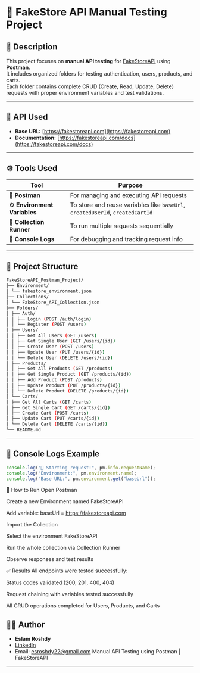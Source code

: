 # 🧪 FakeStore API Manual Testing Project

## 📌 Description
This project focuses on **manual API testing** for [FakeStoreAPI](https://fakestoreapi.com) using **Postman**.  
It includes organized folders for testing authentication, users, products, and carts.  
Each folder contains complete CRUD (Create, Read, Update, Delete) requests with proper environment variables and test validations.

---

## 🔗 API Used
- **Base URL:** [https://fakestoreapi.com](https://fakestoreapi.com)
- **Documentation:** [https://fakestoreapi.com/docs](https://fakestoreapi.com/docs)

---

## ⚙️ Tools Used
| Tool | Purpose |
|------|----------|
| 🧰 **Postman** | For managing and executing API requests |
| ⚙️ **Environment Variables** | To store and reuse variables like `baseUrl`, `createdUserId`, `createdCartId` |
| 🧪 **Collection Runner** | To run multiple requests sequentially |
| 🧾 **Console Logs** | For debugging and tracking request info |

---

## 📂 Project Structure
```bash
FakeStoreAPI_Postman_Project/
├── Environment/
│ └── fakestore_environment.json
├── Collections/
│ └── FakeStore_API_Collection.json
├── Folders/
│ ├── Auth/
│ │ ├── Login (POST /auth/login)
│ │ └── Register (POST /users)
│ ├── Users/
│ │ ├── Get All Users (GET /users)
│ │ ├── Get Single User (GET /users/{id})
│ │ ├── Create User (POST /users)
│ │ ├── Update User (PUT /users/{id})
│ │ └── Delete User (DELETE /users/{id})
│ ├── Products/
│ │ ├── Get All Products (GET /products)
│ │ ├── Get Single Product (GET /products/{id})
│ │ ├── Add Product (POST /products)
│ │ ├── Update Product (PUT /products/{id})
│ │ └── Delete Product (DELETE /products/{id})
│ └── Carts/
│ ├── Get All Carts (GET /carts)
│ ├── Get Single Cart (GET /carts/{id})
│ ├── Create Cart (POST /carts)
│ ├── Update Cart (PUT /carts/{id})
│ └── Delete Cart (DELETE /carts/{id})
└── README.md
```

---

## 💬 Console Logs Example
```javascript
console.log("🔹 Starting request:", pm.info.requestName);
console.log("Environment:", pm.environment.name);
console.log("Base URL:", pm.environment.get("baseUrl"));
```

🚀 How to Run
Open Postman

Create a new Environment named FakeStoreAPI

Add variable:
baseUrl = https://fakestoreapi.com

Import the Collection

Select the environment FakeStoreAPI

Run the whole collection via Collection Runner

Observe responses and test results

✅ Results
All endpoints were tested successfully:

Status codes validated (200, 201, 400, 404)

Request chaining with variables tested successfully

All CRUD operations completed for Users, Products, and Carts

## 👨‍💻 Author

- **Eslam Roshdy**
- [LinkedIn](www.linkedin.com/in/eslam-roshdy-a638b2175)
- Email: esroshdy22@gmail.com
Manual API Testing using Postman | FakeStoreAPI
---
